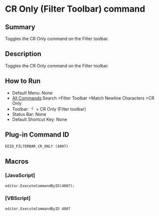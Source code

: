 # CR Only (Filter Toolbar) command

## Summary

Toggles the CR Only command on the Filter toolbar.

## Description

Toggles the CR Only command on the Filter toolbar.

## How to Run

- Default Menu: None
- [All Commands](../tools/all_commands):Search
\>Filter Toolbar \>Match Newline Characters \>CR Only
- Toolbar: ![](../../images/match_newline_characters.png) \+ CR Only (Filter toolbar)
- Status Bar: None
- Default Shortcut Key: None

## Plug-in Command ID

```
EEID_FILTERBAR_CR_ONLY (4007)
```

## Macros

### \[JavaScript\]

```
editor.ExecuteCommandByID(4007);
```

### \[VBScript\]

```
editor.ExecuteCommandByID 4007
```
